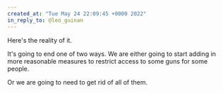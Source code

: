 ```yaml
---
created_at: "Tue May 24 22:09:45 +0000 2022"
in_reply_to: @leo_guinan
---
```


Here's the reality of it. 

It's going to end one of two ways. We are either going to start adding in more reasonable measures to restrict access to some guns for some people.

Or we are going to need to get rid of all of them.